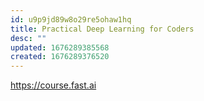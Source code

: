 ```yaml
---
id: u9p9jd89w8o29re5ohaw1hq
title: Practical Deep Learning for Coders
desc: ""
updated: 1676289385568
created: 1676289376520
---
```


https://course.fast.ai

